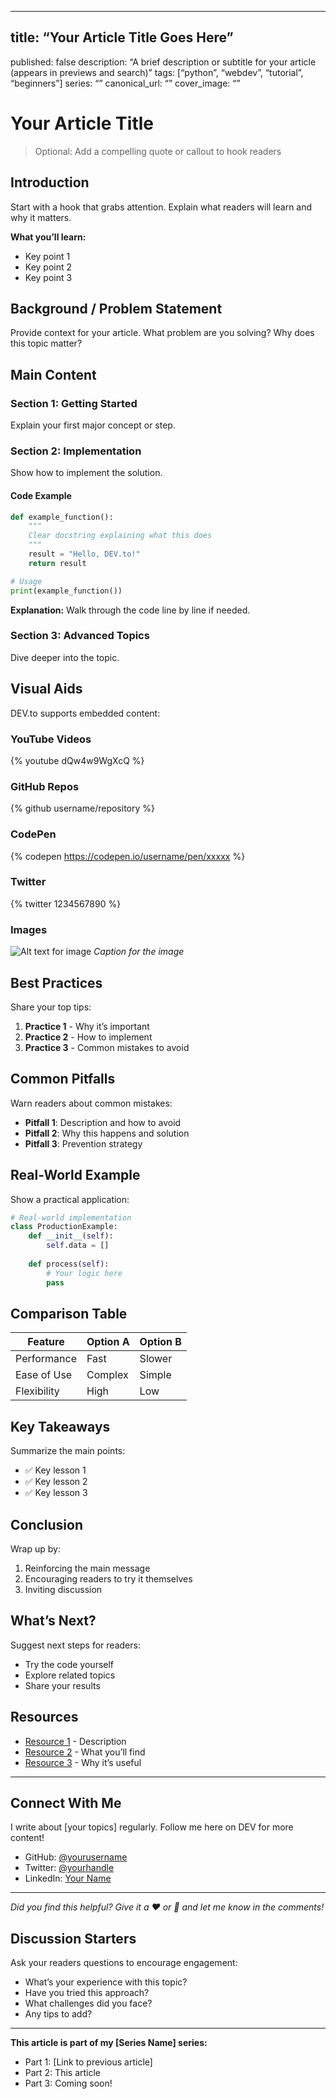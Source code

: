 -----

## title: “Your Article Title Goes Here”
published: false
description: “A brief description or subtitle for your article (appears in previews and search)”
tags: [“python”, “webdev”, “tutorial”, “beginners”]
series: “”
canonical_url: “”
cover_image: “”

# Your Article Title

> Optional: Add a compelling quote or callout to hook readers

## Introduction

Start with a hook that grabs attention. Explain what readers will learn and why it matters.

**What you’ll learn:**

- Key point 1
- Key point 2
- Key point 3

## Background / Problem Statement

Provide context for your article. What problem are you solving? Why does this topic matter?

## Main Content

### Section 1: Getting Started

Explain your first major concept or step.

### Section 2: Implementation

Show how to implement the solution.

#### Code Example

```python
def example_function():
    """
    Clear docstring explaining what this does
    """
    result = "Hello, DEV.to!"
    return result

# Usage
print(example_function())
```

**Explanation:** Walk through the code line by line if needed.

### Section 3: Advanced Topics

Dive deeper into the topic.

## Visual Aids

DEV.to supports embedded content:

### YouTube Videos

{% youtube dQw4w9WgXcQ %}

### GitHub Repos

{% github username/repository %}

### CodePen

{% codepen https://codepen.io/username/pen/xxxxx %}

### Twitter

{% twitter 1234567890 %}

### Images

![Alt text for image](https://example.com/image.png)
*Caption for the image*

## Best Practices

Share your top tips:

1. **Practice 1** - Why it’s important
1. **Practice 2** - How to implement
1. **Practice 3** - Common mistakes to avoid

## Common Pitfalls

Warn readers about common mistakes:

- **Pitfall 1**: Description and how to avoid
- **Pitfall 2**: Why this happens and solution
- **Pitfall 3**: Prevention strategy

## Real-World Example

Show a practical application:

```python
# Real-world implementation
class ProductionExample:
    def __init__(self):
        self.data = []
    
    def process(self):
        # Your logic here
        pass
```

## Comparison Table

|Feature    |Option A|Option B|
|-----------|--------|--------|
|Performance|Fast    |Slower  |
|Ease of Use|Complex |Simple  |
|Flexibility|High    |Low     |

## Key Takeaways

Summarize the main points:

- ✅ Key lesson 1
- ✅ Key lesson 2
- ✅ Key lesson 3

## Conclusion

Wrap up by:

1. Reinforcing the main message
1. Encouraging readers to try it themselves
1. Inviting discussion

## What’s Next?

Suggest next steps for readers:

- Try the code yourself
- Explore related topics
- Share your results

## Resources

- [Resource 1](https://example.com) - Description
- [Resource 2](https://example.com) - What you’ll find
- [Resource 3](https://example.com) - Why it’s useful

-----

## Connect With Me

I write about [your topics] regularly. Follow me here on DEV for more content!

- GitHub: [@yourusername](https://github.com/yourusername)
- Twitter: [@yourhandle](https://twitter.com/yourhandle)
- LinkedIn: [Your Name](https://linkedin.com/in/yourprofile)

-----

*Did you find this helpful? Give it a ❤️ or 🦄 and let me know in the comments!*

## Discussion Starters

Ask your readers questions to encourage engagement:

- What’s your experience with this topic?
- Have you tried this approach?
- What challenges did you face?
- Any tips to add?

-----

**This article is part of my [Series Name] series:**

- Part 1: [Link to previous article]
- Part 2: This article
- Part 3: Coming soon!
